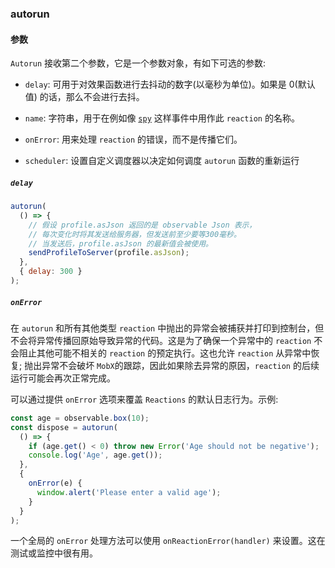 ### autorun

#### 参数

`Autorun` 接收第二个参数，它是一个参数对象，有如下可选的参数:

- `delay`: 可用于对效果函数进行去抖动的数字(以毫秒为单位)。如果是 0(默认值) 的话，那么不会进行去抖。

- `name`: 字符串，用于在例如像 [`spy`](https://www.bookstack.cn/read/mobx-5-zh/spy.md) 这样事件中用作此 `reaction` 的名称。

- `onError`: 用来处理 `reaction` 的错误，而不是传播它们。

- `scheduler`: 设置自定义调度器以决定如何调度 `autorun` 函数的重新运行


##### `delay`

```js
autorun(
  () => {
    // 假设 profile.asJson 返回的是 observable Json 表示，
    // 每次变化时将其发送给服务器，但发送前至少要等300毫秒。
    // 当发送后，profile.asJson 的最新值会被使用。
    sendProfileToServer(profile.asJson);
  },
  { delay: 300 }
);
```

##### `onError`

在 `autorun` 和所有其他类型 `reaction` 中抛出的异常会被捕获并打印到控制台，但不会将异常传播回原始导致异常的代码。这是为了确保一个异常中的 `reaction` 不会阻止其他可能不相关的 `reaction` 的预定执行。这也允许 `reaction` 从异常中恢复; 抛出异常不会破坏 `MobX`的跟踪，因此如果除去异常的原因，`reaction` 的后续运行可能会再次正常完成。

可以通过提供 `onError` 选项来覆盖 `Reactions` 的默认日志行为。示例:

```js
const age = observable.box(10);
const dispose = autorun(
  () => {
    if (age.get() < 0) throw new Error('Age should not be negative');
    console.log('Age', age.get());
  },
  {
    onError(e) {
      window.alert('Please enter a valid age');
    }
  }
);
```

一个全局的 `onError` 处理方法可以使用 `onReactionError(handler)` 来设置。这在测试或监控中很有用。

